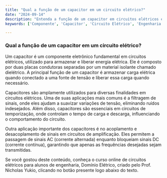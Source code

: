 ```yaml
---
title: "Qual a função de um capacitor em um circuito elétrico?"
date: "2024-09-14"
description: "Entenda a função de um capacitor em circuitos elétricos e sua importância em diversas aplicações."
keywords: ['Componente', 'Capacitor', 'Circuito Elétrico', 'Engenharia']

---
```


### Qual a função de um capacitor em um circuito elétrico?

Um capacitor é um componente eletrônico fundamental em circuitos elétricos, utilizado para armazenar e liberar energia elétrica. Ele é composto por duas placas condutoras separadas por um material isolante chamado dielétrico. A principal função de um capacitor é armazenar carga elétrica quando conectado a uma fonte de tensão e liberar essa carga quando necessário.

Capacitores são amplamente utilizados para diversas finalidades em circuitos elétricos. Uma de suas aplicações mais comuns é a filtragem de sinais, onde eles ajudam a suavizar variações de tensão, eliminando ruídos indesejados. Além disso, capacitores são essenciais em circuitos de temporização, onde controlam o tempo de carga e descarga, influenciando o comportamento do circuito.

Outra aplicação importante dos capacitores é no acoplamento e desacoplamento de sinais em circuitos de amplificação. Eles permitem a passagem de sinais AC (corrente alternada) enquanto bloqueiam sinais DC (corrente contínua), garantindo que apenas as frequências desejadas sejam transmitidas.

Se você gostou deste conteúdo, conheça o curso online de circuitos elétricos para alunos de engenharia, Domínio Elétrico, criado pelo Prof. Nicholas Yukio, clicando no botão presente logo abaixo do texto.